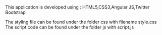This application is developed using : 
HTML5,CSS3,Angular JS,Twitter Bootstrap

The styling file can be found under the folder css with filename style.css
The script code can be found under the folder js with script.js
